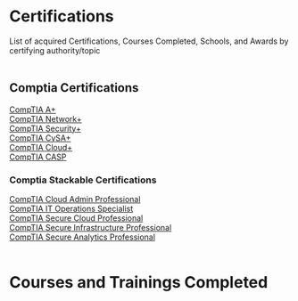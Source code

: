# Certifications
List of acquired Certifications, Courses Completed, Schools, and Awards by certifying authority/topic<br />
<br/>
## Comptia Certifications<br/>
[CompTIA A+]([url](https://github.com/jcac100/Certifications/blob/main/Comptia/CompTIA%20A%2B%20ce%20certificate.pdf))<br/>
[CompTIA Network+]([url](https://github.com/jcac100/Certifications/blob/main/Comptia/CompTIA%20Network%2B%20ce%20certificate.pdf))<br/>
[CompTIA Security+]([url](https://github.com/jcac100/Certifications/blob/main/Comptia/CompTIA%20Security%2B%20ce%20certificate.pdf))<br/>
[CompTIA CySA+]([url](https://github.com/jcac100/Certifications/blob/main/Comptia/CompTIA%20CySA%2B%20ce%20certificate.pdf))<br/>
[CompTIA Cloud+]([url](https://github.com/jcac100/Certifications/blob/main/Comptia/CompTIA%20Cloud%2B%20ce%20certificate.pdf))
<br/>[CompTIA CASP]([url](https://github.com/jcac100/Certifications/blob/main/Comptia/CompTIA%20Advanced%20Security%20Practitioner%20(CASP%2B)%20ce%20certificate.pdf))<br/>
### Comptia Stackable Certifications<br/>
[CompTIA Cloud Admin Professional]([url](https://github.com/jcac100/Certifications/blob/main/Comptia/CompTIA%20Cloud%20Admin%20Professional%20%E2%80%93%20CCAP.pdf))<br/>
[CompTIA IT Operations Specialist]([url](https://github.com/jcac100/Certifications/blob/main/Comptia/CompTIA%20IT%20Operations%20Specialist%20%E2%80%93%20CIOS.pdf))<br/>
[CompTIA Secure Cloud Professional]([url](https://github.com/jcac100/Certifications/blob/main/Comptia/CompTIA%20Secure%20Cloud%20Professional%20%E2%80%93%20CSCP.pdf))
<br/>[CompTIA Secure Infrastructure Professional]([url](https://github.com/jcac100/Certifications/blob/main/Comptia/CompTIA%20Secure%20Infrastructure%20Specialist%20%E2%80%93%20CSIS.pdf))<br/>
[CompTIA Secure Analytics Professional]([url](https://github.com/jcac100/Certifications/blob/main/Comptia/CompTIA%20Security%20Analytics%20Professional%20%E2%80%93%20CSAP.pdf))<br/>
<br/>
# Courses and Trainings Completed


